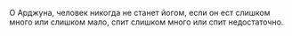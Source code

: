О Арджуна, человек никогда не станет йогом, если он ест слишком много или слишком мало, спит слишком много или спит недостаточно.